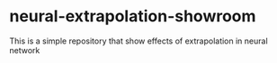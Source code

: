# neural-extrapolation-showroom
This is a simple repository that show effects of extrapolation in neural network
